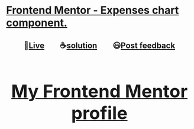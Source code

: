 # [Frontend Mentor - Expenses chart component.](https://www.frontendmentor.io/challenges/expenses-chart-component-e7yJBUdjwt "challenge link")

<h2 align="center">🔴<a href="[https://momenkamal221.github.io/expenses-chart-component](https://momenkamal221.github.io/huddle-landing-page-with-single-introductory-section-master/)/">Live</a>&emsp;&emsp;☕<a href="https://github.com/momenkamal221/huddle-landing-page-with-single-introductory-section-master">solution</a>&emsp;&emsp;😃<a href="https://www.frontendmentor.io/solutions/expenses-chart-component-DpeWooJ20R">Post feedback</a></h2><br>
<h1 align="center"><a href="https://www.frontendmentor.io/profile/momenkamal221"><font size="7">My Frontend Mentor profile</font></a></h1>
